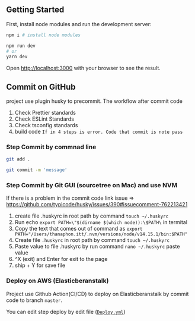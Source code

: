 ## Getting Started

First, install node modules and run the development server:

```bash
npm i # install node modules

npm run dev
# or
yarn dev
```

Open [http://localhost:3000](http://localhost:3000) with your browser to see the result.

## Commit on GitHub

project use plugin husky to precommit.
The workflow after commit code

1.  Check Prettier standards
2.  Check ESLint Standards
3.  Check tsconfig standards
4.  build code
    `If in 4 steps is error. Code that commit is note pass`

### Step Commit by commnad line

```bash
git add .

git commit -m 'message'

```

### Step Commit by Git GUI (sourcetree on Mac) and use NVM

If there is a problem in the commit code
link issue => https://github.com/typicode/husky/issues/390#issuecomment-762213421

1.  create file .huskyrc in root path by command `touch ~/.huskyrc`
2.  Run echo `export PATH=\"$(dirname $(which node)):\$PATH\` in termital
3.  Copy the text that comes out of command as `export PATH="/Users/thanaphon.itt/.nvm/versions/node/v14.15.1/bin:$PATH"`
4.  Create file `.huskyrc` in root path by command `touch ~/.huskyrc`
5.  Paste value to file .huskyrc by run command `nano ~/.huskyrc` paste value
6.  ^X (exit) and Enter for exit to the page
7.  ship + Y for save file

### Deploy on AWS (Elasticberanstalk)

Project use Github Action(CI/CD) to deploy on Elasticberanstalk by commit code to branch `master`.

You can edit step deploy by edit file ([`Deploy.yml`](./.git/workflows/.Deploy.yml))

